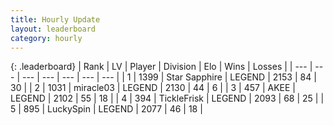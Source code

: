 ```yaml
---
title: Hourly Update
layout: leaderboard
category: hourly
---
```


{: .leaderboard}
| Rank | LV | Player | Division | Elo | Wins | Losses |
| --- | --- | --- | --- | --- | --- | --- |
| <span data-change="0">1</span> | 1399 | <span title="ID: 315148">Star Sapphire</span> | LEGEND | <span data-change="0">2153</span> | <span data-change="0">84</span> | <span data-change="0">30</span> |
| <span data-change="0">2</span> | 1031 | <span title="ID: 416373">miracle03</span> | LEGEND | <span data-change="0">2130</span> | <span data-change="0">44</span> | <span data-change="0">6</span> |
| <span data-change="0">3</span> | 457 | <span title="ID: 455100">AKEE</span> | LEGEND | <span data-change="0">2102</span> | <span data-change="0">55</span> | <span data-change="0">18</span> |
| <span data-change="0">4</span> | 394 | <span title="ID: 512212">TickleFrisk</span> | LEGEND | <span data-change="0">2093</span> | <span data-change="0">68</span> | <span data-change="0">25</span> |
| <span data-change="0">5</span> | 895 | <span title="ID: 498412">LuckySpin</span> | LEGEND | <span data-change="-11">2077</span> | <span data-change="0">46</span> | <span data-change="1">18</span> |